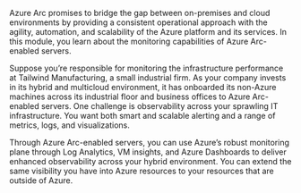 Azure Arc promises to bridge the gap between on-premises and cloud environments by providing a consistent operational approach with the agility, automation, and scalability of the Azure platform and its services. In this module, you learn about the monitoring capabilities of Azure Arc-enabled servers.

Suppose you’re responsible for monitoring the infrastructure performance at Tailwind Manufacturing, a small industrial firm. As your company invests in its hybrid and multicloud environment, it has onboarded its non-Azure machines across its industrial floor and business offices to Azure Arc-enabled servers. One challenge is observability across your sprawling IT infrastructure. You want both smart and scalable alerting and a range of metrics, logs, and visualizations.

Through Azure Arc-enabled servers, you can use Azure’s robust monitoring plane through Log Analytics, VM insights, and Azure Dashboards to deliver enhanced observability across your hybrid environment. You can extend the same visibility you have into Azure resources to your resources that are outside of Azure.
